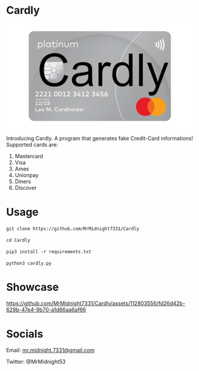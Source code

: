 # Cardly

![](logo.png)

Introducing Cardly. A program that generates fake Credit-Card informations! Supported cards are: 

1. Mastercard
2. Visa
3. Amex
4. Unionpay
5. Diners
6. Discover


# Usage

`git clone https://github.com/MrMidnight7331/Cardly`

`cd Cardly`

`pip3 install -r requirements.txt`

`python3 cardly.py`

# Showcase



https://github.com/MrMidnight7331/Cardly/assets/112803556/fd26d42b-629b-47e4-9b70-a1d86aa6af66



# Socials

Email: mr.midnight.7331@gmail.com

Twitter: @MrMidnight53
